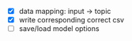 - [x] data mapping: input -> topic
- [x] write corresponding correct csv
- [ ] save/load model options